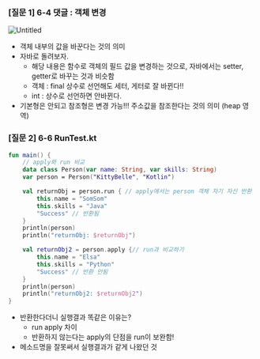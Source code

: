 ### [질문 1] 6-4 댓글 : 객체 변경

![Untitled](https://s3-us-west-2.amazonaws.com/secure.notion-static.com/de1c44e2-b10e-482a-b3bb-c5f472e2cb51/Untitled.png)

- 객체 내부의 값을 바꾼다는 것의 의미
- 자바로 돌려보자.
    - 해당 내용은 함수로 객체의 필드 값을 변경하는 것으로, 자바에서는 setter, getter로 바꾸는 것과 비슷함
    - 객체 : final 상수로 선언해도 세터, 게터로 잘 바뀐다!!
    - int : 상수로 선언하면 안바뀐다.
- 기본형은 안되고 참조형은 변경 가능!!! 주소값을 참조한다는 것의 의미 (heap 영역)

### [질문 2] 6-6 RunTest.kt

```kotlin
fun main() {
    // apply와 run 비교
    data class Person(var name: String, var skills: String)
    var person = Person("KittyBelle", "Kotlin")

    val returnObj = person.run { // apply에서는 person 객체 자기 자신 반환
        this.name = "SomSom"
        this.skills = "Java"
        "Success" // 반환됨
    }
    println(person)
    println("returnObj: $returnObj")

    val returnObj2 = person.apply {// run과 비교하기
        this.name = "Elsa"
        this.skills = "Python"
        "Success" // 반환 안됨
    }
    println(person)
    println("returnObj2: $returnObj2")
}
```

- 반환한다더니 실행결과 똑같은 이유는?
    - run apply 차이
    - 반환하지 않는다는 apply의 단점을 run이 보완함!
- 메소드명을 잘못써서 실행결과가 같게 나왔던 것
